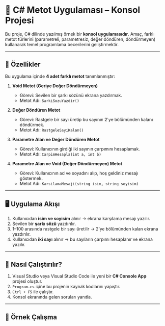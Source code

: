 # 🎯 C# Metot Uygulaması – Konsol Projesi

Bu proje, C# dilinde yazılmış örnek bir **konsol uygulamasıdır**. Amaç, farklı metot türlerini (parametreli, parametresiz, değer döndüren, döndürmeyen) kullanarak temel programlama becerilerini geliştirmektir.

---

## 🔧 Özellikler

Bu uygulama içinde **4 adet farklı metot** tanımlanmıştır:

1. **Void Metot (Geriye Değer Döndürmeyen)**
   - Görevi: Sevilen bir şarkı sözünü ekrana yazdırmak.
   - Metot Adı: `SarkiSozuYazdir()`

2. **Değer Döndüren Metot**
   - Görevi: Rastgele bir sayı üretip bu sayının 2'ye bölümünden kalanı döndürmek.
   - Metot Adı: `RastgeleSayiKalan()`

3. **Parametre Alan ve Değer Döndüren Metot**
   - Görevi: Kullanıcının girdiği iki sayının çarpımını hesaplamak.
   - Metot Adı: `CarpimHesapla(int a, int b)`

4. **Parametre Alan ve Void (Değer Döndürmeyen) Metot**
   - Görevi: Kullanıcının ad ve soyadını alıp, hoş geldiniz mesajı göstermek.
   - Metot Adı: `KarsilamaMesaji(string isim, string soyisim)`

---

## 🖥️ Uygulama Akışı

1. Kullanıcıdan **isim ve soyisim** alınır → ekrana karşılama mesajı yazılır.
2. Sevilen bir **şarkı sözü** yazdırılır.
3. 1–100 arasında rastgele bir sayı üretilir → 2’ye bölümünden kalan ekrana yazdırılır.
4. Kullanıcıdan **iki sayı** alınır → bu sayıların çarpımı hesaplanır ve ekrana yazılır.

---

## 🚀 Nasıl Çalıştırılır?

1. Visual Studio veya Visual Studio Code ile yeni bir **C# Console App** projesi oluştur.
2. `Program.cs` içine bu projenin kaynak kodlarını yapıştır.
3. `Ctrl + F5` ile çalıştır.
4. Konsol ekranında gelen soruları yanıtla.

---

## 🧪 Örnek Çalışma

